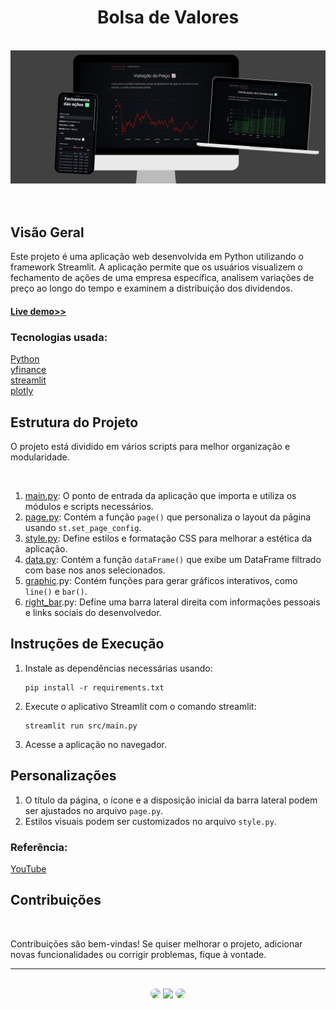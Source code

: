 <h1 align="center">Bolsa de Valores</h1>
</br>

<div align="center">
<img src="https://github.com/SidneyTeodoroJr/Bolsa_de_Valores/blob/main/image.png" alt="Digital Whiteboard">
</div>
</br>
</br>


## Visão Geral
<p>
 Este projeto é uma aplicação web desenvolvida em Python utilizando o framework Streamlit. A aplicação permite que os usuários visualizem o fechamento de ações de uma empresa específica, analisem variações de preço ao longo do tempo e examinem a distribuição dos dividendos.
<p/>

<h4 align="left"><a href="https://bolsa-de-valores-32tv.onrender.com/">Live demo>></a></h4>

### Tecnologias usada:
[Python](https://docs.python.org/3/)<br/>
﻿[yfinance](https://pypi.org/project/yfinance/)<br/>
[streamlit](https://docs.streamlit.io/)<br/>
[plotly](https://plotly.com/python/)<br/>

## Estrutura do Projeto
<p>
O projeto está dividido em vários scripts para melhor organização e modularidade.
<p/>
<br/>

1. [main.py](https://github.com/SidneyTeodoroJr/Bolsa_de_Valores/blob/main/src/main.py): O ponto de entrada da aplicação que importa e utiliza os módulos e scripts necessários.
2. [page.py](https://github.com/SidneyTeodoroJr/Bolsa_de_Valores/blob/main/src/modulos/page.py): Contém a função `page()` que personaliza o layout da página usando `st.set_page_config`.
3. [style.py](https://github.com/SidneyTeodoroJr/Bolsa_de_Valores/blob/main/src/modulos/style.py): Define estilos e formatação CSS para melhorar a estética da aplicação.
4. [data.py](https://github.com/SidneyTeodoroJr/Bolsa_de_Valores/blob/main/src/modulos/data.py): Contém a função `dataFrame()` que exibe um DataFrame filtrado com base nos anos selecionados.
5. [graphic](https://github.com/SidneyTeodoroJr/Bolsa_de_Valores/blob/main/src/modulos/graphic.py).py: Contém funções para gerar gráficos interativos, como `line()` e `bar()`.
6. [right_bar](https://github.com/SidneyTeodoroJr/Bolsa_de_Valores/blob/main/src/modulos/right_bar.py).py: Define uma barra lateral direita com informações pessoais e links sociais do desenvolvedor.

## Instruções de Execução
1. Instale as dependências necessárias usando:
    ```shell
    pip install -r requirements.txt
2. Execute o aplicativo Streamlit com o comando streamlit:
   ```shell
   streamlit run src/main.py
3. Acesse a aplicação no navegador.
   
## Personalizações
1. O título da página, o ícone e a disposição inicial da barra lateral podem ser ajustados no arquivo `page.py`.
2. Estilos visuais podem ser customizados no arquivo `style.py`.

### Referência:
   [YouTube ](https://youtu.be/u7Whb4QbXJs)
<br/>

 ## Contribuições
</br>

<p>
Contribuições são bem-vindas! Se quiser melhorar o projeto, adicionar novas funcionalidades ou corrigir problemas, fique à vontade.
</p>
<hr>
</br>

<div align="center">
<a href="https://sidney-personal-portifolio.netlify.app/"><img src="https://img.shields.io/badge/-Portifolio-%230077B5?style=for-the-badge&logo=portifolio&logoColor=white" style="border-radius: 30px" target="_blank" /></a>
<a href="https://www.instagram.com/sidneyteodoroaraujo" target="_blank"><img src="https://img.shields.io/badge/-Instagram-%23E4405F?style=for-the-badge&logo=instagram&logoColor=white" /></a>
<a href="https://www.linkedin.com/in/sidney-teodoro-4a4a8119b?lipi=urn%3Ali%3Apage%3Ad_flagship3_profile_view_base_contact_details%3B%2FevuTOiSSJS2hWGCZgtZiQ%3D%3D" target="_blank"><img src="https://img.shields.io/badge/-LinkedIn-%230077B5?style=for-the-badge&logo=linkedin&logoColor=white" style="border-radius: 30px" target="_blank" /></a>
</div>
